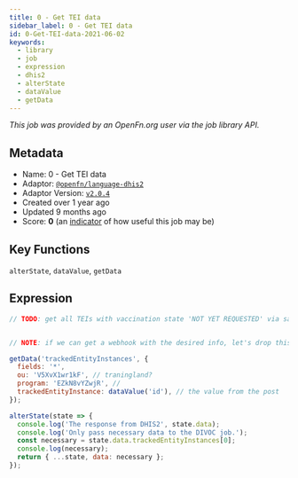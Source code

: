 ```yaml
---
title: 0 - Get TEI data
sidebar_label: 0 - Get TEI data
id: 0-Get-TEI-data-2021-06-02
keywords:
  - library
  - job
  - expression
  - dhis2
  - alterState
  - dataValue
  - getData
---
```


<em>This job was provided by an OpenFn.org user via the job library API.</em>

## Metadata

- Name: 0 - Get TEI data
- Adaptor: [`@openfn/language-dhis2`](https://www.github.com/openfn/language-dhis2)
- Adaptor Version: [`v2.0.4`](https://www.github.com/openfn/language-dhis2/releases/tag/v2.0.4)
- Created over 1 year ago
- Updated 9 months ago
- Score: <b>0</b> (an [indicator](/adaptors/library/#library-scores) of how useful this job may be)

## Key Functions

`alterState`, `dataValue`, `getData`

## Expression

```js
// TODO: get all TEIs with vaccination state 'NOT YET REQUESTED' via save filter from Austin.


// NOTE: if we can get a webhook with the desired info, let's drop this job!

getData('trackedEntityInstances', {
  fields: '*',
  ou: 'V5XvX1wr1kF', // traningland?
  program: 'EZkN8vYZwjR', //
  trackedEntityInstance: dataValue('id'), // the value from the post
});

alterState(state => {
  console.log('The response from DHIS2', state.data);
  console.log('Only pass necessary data to the DIVOC job.');
  const necessary = state.data.trackedEntityInstances[0];
  console.log(necessary);
  return { ...state, data: necessary };
});

```